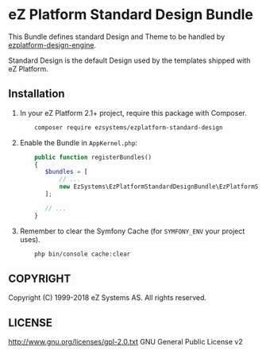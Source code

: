 # eZ Platform Standard Design Bundle

This Bundle defines standard Design and Theme to be handled by [ezplatform-design-engine](https://github.com/ezsystems/ezplatform-design-engine).

Standard Design is the default Design used by the templates shipped with eZ Platform.

## Installation

1. In your eZ Platform 2.1+ project, require this package with Composer.

    ```bash
        composer require ezsystems/ezplatform-standard-design
    ```

2. Enable the Bundle in `AppKernel.php`:

    ```php
        public function registerBundles()
        {
           $bundles = [
               // ...
               new EzSystems\EzPlatformStandardDesignBundle\EzPlatformStandardDesignBundle(),
           ];

           // ...
        }
   ```

3. Remember to clear the Symfony Cache (for `SYMFONY_ENV` your project uses).
    ```bash
        php bin/console cache:clear
    ```

## COPYRIGHT
Copyright (C) 1999-2018 eZ Systems AS. All rights reserved.

## LICENSE
http://www.gnu.org/licenses/gpl-2.0.txt GNU General Public License v2
